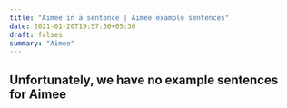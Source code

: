 ```yaml
---
title: "Aimee in a sentence | Aimee example sentences"
date: 2021-01-20T19:57:50+05:30
draft: falses
summary: "Aimee"
---
```

## Unfortunately, we have no example sentences for Aimee                 
